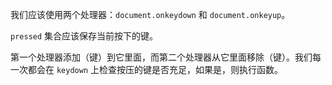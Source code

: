
我们应该使用两个处理器：`document.onkeydown` 和 `document.onkeyup`。

`pressed` 集合应该保存当前按下的键。

第一个处理器添加（键）到它里面，而第二个处理器从它里面移除（键）。我们每一次都会在 `keydown` 上检查按压的键是否充足，如果是，则执行函数。
